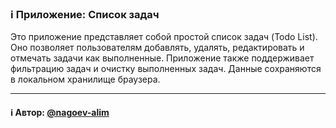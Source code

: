 ### ℹ️ Приложение: Список задач

Это приложение представляет собой простой список задач (Todo List).
Оно позволяет пользователям добавлять, удалять, редактировать и отмечать задачи как выполненные.
Приложение также поддерживает фильтрацию задач и очистку выполненных задач.
Данные сохраняются в локальном хранилище браузера.

-----
#### ℹ️ Автор: [@nagoev-alim](https://github.com/nagoev-alim)

